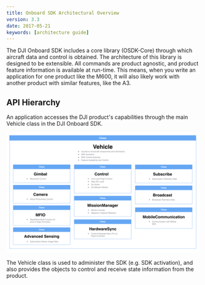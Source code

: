 ```yaml
---
title: Onboard SDK Architectural Overview 
version: 3.3
date: 2017-05-21
keywords: [architecture guide]
---
```


The DJI Onboard SDK includes a core library (OSDK-Core) through which aircraft data and control is obtained. The architecture of this library is designed to be extensible. All commands are product agnostic, and product feature information is available at run-time. This means, when you write an application for one product like the M600, it will also likely work with another product with similar features, like the A3.

## API Hierarchy

An application accesses the DJI product's capabilities through the main Vehicle class in the DJI Onboard SDK. 

![Software Architecture](../../images/common/OnboardSDKArchitecture.png)

The Vehicle class is used to administer the SDK (e.g. SDK activation), and also provides the objects to control and receive state information from the product.
